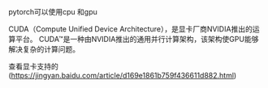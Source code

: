 pytorch可以使用cpu 和gpu

CUDA（Compute Unified Device Architecture），是显卡厂商NVIDIA推出的运算平台。
CUDA™是一种由NVIDIA推出的通用并行计算架构，该架构使GPU能够解决复杂的计算问题。

查看显卡支持的
(https://jingyan.baidu.com/article/d169e1861b759f436611d882.html)
